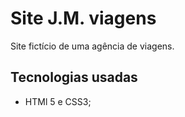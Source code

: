 # Site J.M. viagens
  Site fictício de uma agência de viagens.
  
 ## Tecnologias usadas
 * HTMl 5 e CSS3;

